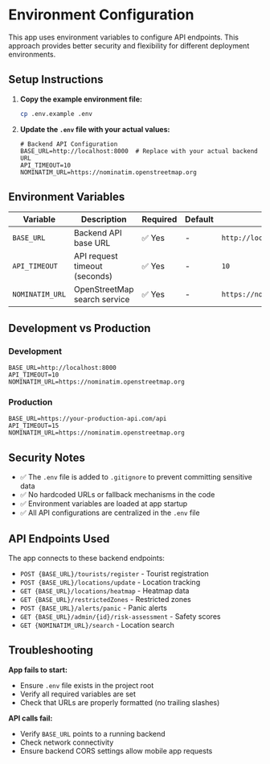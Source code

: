 # Environment Configuration

This app uses environment variables to configure API endpoints. This approach provides better security and flexibility for different deployment environments.

## Setup Instructions

1. **Copy the example environment file:**
   ```bash
   cp .env.example .env
   ```

2. **Update the `.env` file with your actual values:**
   ```env
   # Backend API Configuration
   BASE_URL=http://localhost:8000  # Replace with your actual backend URL
   API_TIMEOUT=10
   NOMINATIM_URL=https://nominatim.openstreetmap.org
   ```

## Environment Variables

| Variable | Description | Required | Default | Example |
|----------|-------------|----------|---------|---------|
| `BASE_URL` | Backend API base URL | ✅ Yes | - | `http://localhost:8000` |
| `API_TIMEOUT` | API request timeout (seconds) | ✅ Yes | - | `10` |
| `NOMINATIM_URL` | OpenStreetMap search service | ✅ Yes | - | `https://nominatim.openstreetmap.org` |

## Development vs Production

### Development
```env
BASE_URL=http://localhost:8000
API_TIMEOUT=10
NOMINATIM_URL=https://nominatim.openstreetmap.org
```

### Production
```env
BASE_URL=https://your-production-api.com/api
API_TIMEOUT=15
NOMINATIM_URL=https://nominatim.openstreetmap.org
```

## Security Notes

- ✅ The `.env` file is added to `.gitignore` to prevent committing sensitive data
- ✅ No hardcoded URLs or fallback mechanisms in the code
- ✅ Environment variables are loaded at app startup
- ✅ All API configurations are centralized in the `.env` file

## API Endpoints Used

The app connects to these backend endpoints:
- `POST {BASE_URL}/tourists/register` - Tourist registration
- `POST {BASE_URL}/locations/update` - Location tracking
- `GET {BASE_URL}/locations/heatmap` - Heatmap data
- `GET {BASE_URL}/restrictedZones` - Restricted zones
- `POST {BASE_URL}/alerts/panic` - Panic alerts
- `GET {BASE_URL}/admin/{id}/risk-assessment` - Safety scores
- `GET {NOMINATIM_URL}/search` - Location search

## Troubleshooting

**App fails to start:**
- Ensure `.env` file exists in the project root
- Verify all required variables are set
- Check that URLs are properly formatted (no trailing slashes)

**API calls fail:**
- Verify `BASE_URL` points to a running backend
- Check network connectivity
- Ensure backend CORS settings allow mobile app requests